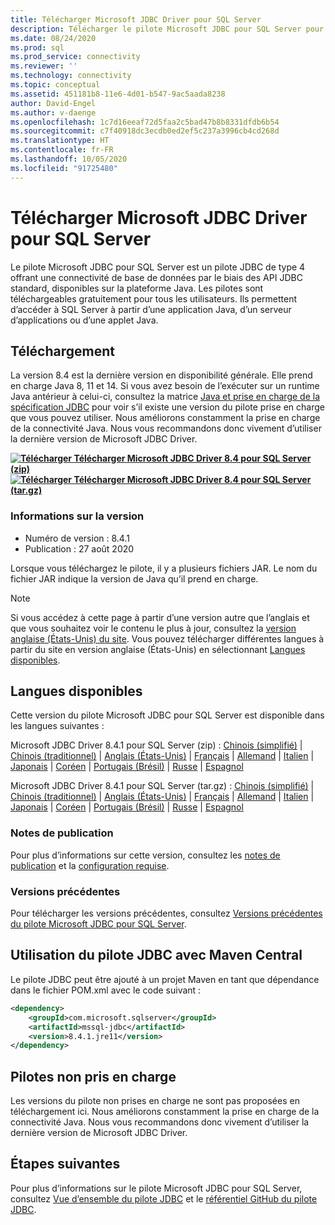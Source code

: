 ```yaml
---
title: Télécharger Microsoft JDBC Driver pour SQL Server
description: Télécharger le pilote Microsoft JDBC pour SQL Server pour développer des applications Java qui se connectent à SQL Server et Azure SQL Database.
ms.date: 08/24/2020
ms.prod: sql
ms.prod_service: connectivity
ms.reviewer: ''
ms.technology: connectivity
ms.topic: conceptual
ms.assetid: 451181b8-11e6-4d01-b547-9ac5aada8238
author: David-Engel
ms.author: v-daenge
ms.openlocfilehash: 1c7d16eeaf72d5faa2c5bad47b8b8331dfdb6b54
ms.sourcegitcommit: c7f40918dc3ecdb0ed2ef5c237a3996cb4cd268d
ms.translationtype: HT
ms.contentlocale: fr-FR
ms.lasthandoff: 10/05/2020
ms.locfileid: "91725480"
---
```

# <a name="download-microsoft-jdbc-driver-for-sql-server"></a>Télécharger Microsoft JDBC Driver pour SQL Server

Le pilote Microsoft JDBC pour SQL Server est un pilote JDBC de type 4 offrant une connectivité de base de données par le biais des API JDBC standard, disponibles sur la plateforme Java. Les pilotes sont téléchargeables gratuitement pour tous les utilisateurs. Ils permettent d’accéder à SQL Server à partir d’une application Java, d’un serveur d’applications ou d’une applet Java.

## <a name="download"></a>Téléchargement

La version 8.4 est la dernière version en disponibilité générale. Elle prend en charge Java 8, 11 et 14. Si vous avez besoin de l’exécuter sur un runtime Java antérieur à celui-ci, consultez la matrice [Java et prise en charge de la spécification JDBC](microsoft-jdbc-driver-for-sql-server-support-matrix.md#java-and-jdbc-specification-support) pour voir s’il existe une version du pilote prise en charge que vous pouvez utiliser. Nous améliorons constamment la prise en charge de la connectivité Java. Nous vous recommandons donc vivement d’utiliser la dernière version de Microsoft JDBC Driver.

**[![Télécharger](../../ssms/media/download-icon.png) Télécharger Microsoft JDBC Driver 8.4 pour SQL Server (zip)](https://go.microsoft.com/fwlink/?linkid=2137600)**  
**[![Télécharger](../../ssms/media/download-icon.png) Télécharger Microsoft JDBC Driver 8.4 pour SQL Server (tar.gz)](https://go.microsoft.com/fwlink/?linkid=2137502)**  

### <a name="version-information"></a>Informations sur la version

- Numéro de version : 8.4.1
- Publication : 27 août 2020

Lorsque vous téléchargez le pilote, il y a plusieurs fichiers JAR. Le nom du fichier JAR indique la version de Java qu’il prend en charge.

> [!Note]
> Si vous accédez à cette page à partir d’une version autre que l’anglais et que vous souhaitez voir le contenu le plus à jour, consultez la [version anglaise (États-Unis) du site](). Vous pouvez télécharger différentes langues à partir du site en version anglaise (États-Unis) en sélectionnant [Langues disponibles](#available-languages).

## <a name="available-languages"></a>Langues disponibles

Cette version du pilote Microsoft JDBC pour SQL Server est disponible dans les langues suivantes :

Microsoft JDBC Driver 8.4.1 pour SQL Server (zip) : [Chinois (simplifié)](https://go.microsoft.com/fwlink/?linkid=2137600&clcid=0x804) | [Chinois (traditionnel)](https://go.microsoft.com/fwlink/?linkid=2137600&clcid=0x404) | [Anglais (États-Unis)](https://go.microsoft.com/fwlink/?linkid=2137600&clcid=0x409) | [Français](https://go.microsoft.com/fwlink/?linkid=2137600&clcid=0x40c) | [Allemand](https://go.microsoft.com/fwlink/?linkid=2137600&clcid=0x407) | [Italien](https://go.microsoft.com/fwlink/?linkid=2137600&clcid=0x410) | [Japonais](https://go.microsoft.com/fwlink/?linkid=2137600&clcid=0x411) | [Coréen](https://go.microsoft.com/fwlink/?linkid=2137600&clcid=0x412) | [Portugais (Brésil)](https://go.microsoft.com/fwlink/?linkid=2137600&clcid=0x416) | [Russe](https://go.microsoft.com/fwlink/?linkid=2137600&clcid=0x419) | [Espagnol](https://go.microsoft.com/fwlink/?linkid=2137600&clcid=0x40a)

Microsoft JDBC Driver 8.4.1 pour SQL Server (tar.gz) : [Chinois (simplifié)](https://go.microsoft.com/fwlink/?linkid=2137502&clcid=0x804) | [Chinois (traditionnel)](https://go.microsoft.com/fwlink/?linkid=2137502&clcid=0x404) | [Anglais (États-Unis)](https://go.microsoft.com/fwlink/?linkid=2137502&clcid=0x409) | [Français](https://go.microsoft.com/fwlink/?linkid=2137502&clcid=0x40c) | [Allemand](https://go.microsoft.com/fwlink/?linkid=2137502&clcid=0x407) | [Italien](https://go.microsoft.com/fwlink/?linkid=2137502&clcid=0x410) | [Japonais](https://go.microsoft.com/fwlink/?linkid=2137502&clcid=0x411) | [Coréen](https://go.microsoft.com/fwlink/?linkid=2137502&clcid=0x412) | [Portugais (Brésil)](https://go.microsoft.com/fwlink/?linkid=2137502&clcid=0x416) | [Russe](https://go.microsoft.com/fwlink/?linkid=2137502&clcid=0x419) | [Espagnol](https://go.microsoft.com/fwlink/?linkid=2137502&clcid=0x40a)

### <a name="release-notes"></a>Notes de publication

Pour plus d’informations sur cette version, consultez les [notes de publication](release-notes-for-the-jdbc-driver.md) et la [configuration requise](system-requirements-for-the-jdbc-driver.md).

### <a name="previous-releases"></a>Versions précédentes

Pour télécharger les versions précédentes, consultez [Versions précédentes du pilote Microsoft JDBC pour SQL Server](release-notes-for-the-jdbc-driver.md#previous-releases).

## <a name="using-the-jdbc-driver-with-maven-central"></a>Utilisation du pilote JDBC avec Maven Central

Le pilote JDBC peut être ajouté à un projet Maven en tant que dépendance dans le fichier POM.xml avec le code suivant :

```xml
<dependency>
    <groupId>com.microsoft.sqlserver</groupId>
    <artifactId>mssql-jdbc</artifactId>
    <version>8.4.1.jre11</version>
</dependency>
```  

## <a name="unsupported-drivers"></a>Pilotes non pris en charge

Les versions du pilote non prises en charge ne sont pas proposées en téléchargement ici. Nous améliorons constamment la prise en charge de la connectivité Java. Nous vous recommandons donc vivement d’utiliser la dernière version de Microsoft JDBC Driver.  
  
## <a name="next-steps"></a>Étapes suivantes

Pour plus d’informations sur le pilote Microsoft JDBC pour SQL Server, consultez [Vue d’ensemble du pilote JDBC](overview-of-the-jdbc-driver.md) et le [référentiel GitHub du pilote JDBC](https://github.com/microsoft/mssql-jdbc/blob/dev/README.md).